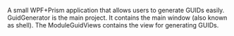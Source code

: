 A small WPF+Prism application that allows users to generate GUIDs easily.
GuidGenerator is the main project. It contains the main window (also known as shell).
The ModuleGuidViews contains the view for generating GUIDs.